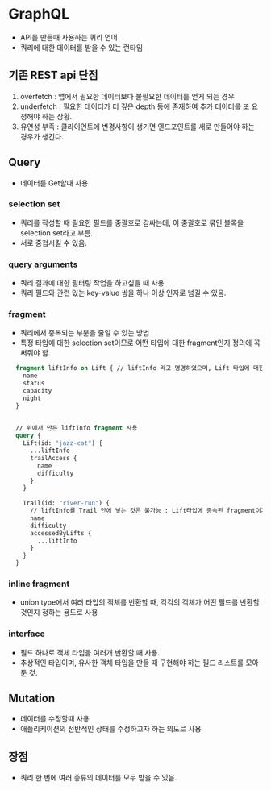 # GraphQL
- API를 만들때 사용하는 쿼리 언어
- 쿼리에 대한 데이터를 받을 수 있는 런타임

## 기존 REST api 단점
1. overfetch : 앱에서 필요한 데이터보다 불필요한 데이터를 얻게 되는 경우 
2. underfetch : 필요한 데이터가 더 깊은 depth 등에 존재하여 추가 데이터를 또 요청해야 하는 상황.
3. 유연성 부족 : 클라이언트에 변경사항이 생기면 엔드포인트를 새로 만들어야 하는 경우가 생긴다. 

## Query
- 데이터를 Get할때 사용

### selection set
- 쿼리를 작성할 때 필요한 필드를 중괄호로 감싸는데, 이 중괄호로 묶인 블록을 selection set라고 부름.
- 서로 중첩시킬 수 있음. 

### query arguments
- 쿼리 결과에 대한 필터링 작업을 하고싶을 때 사용
- 쿼리 필드와 관련 있는 key-value 쌍을 하나 이상 인자로 넘길 수 있음.

### fragment
- 쿼리에서 중복되는 부분을 줄일 수 있는 방법
- 특정 타입에 대한 selection set이므로 어떤 타입에 대한 fragment인지 정의에 꼭 써줘야 함. 
```graphql
  fragment liftInfo on Lift { // liftInfo 라고 명명하였으며, Lift 타입에 대한 셀렉션 세트
    name
    status
    capacity
    night
  }
  
  
  // 위에서 만든 liftInfo fragment 사용
  query {
    Lift(id: "jazz-cat") {
      ...liftInfo
      trailAccess {
        name
        difficulty
      }
    }
    
    Trail(id: "river-run") {
      // liftInfo를 Trail 안에 넣는 것은 불가능 : Lift타입에 종속된 fragment이기 때문
      name
      difficulty
      accessedByLifts {
        ...liftInfo
      }
    }
  }
```

### inline fragment
- union type에서 여러 타입의 객체를 반환할 때, 각각의 객체가 어떤 필드를 반환할 것인지 정하는 용도로 사용

### interface
- 필드 하나로 객체 타입을 여러개 반환할 때 사용. 
- 추상적인 타입이며, 유사한 객체 타입을 만들 때 구현해야 하는 필드 리스트를 모아둔 것.

## Mutation
- 데이터를 수정할때 사용
- 애플리케이션의 전반적인 상태를 수정하고자 하는 의도로 사용


## 장점
- 쿼리 한 번에 여러 종류의 데이터를 모두 받을 수 있음. 
